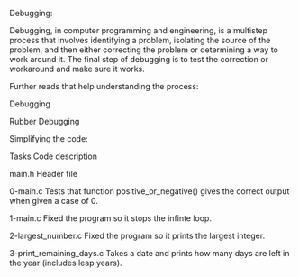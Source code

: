 Debugging:

Debugging, in computer programming and engineering, is a multistep process that involves identifying a problem, isolating the source of the problem, and then either correcting the problem or determining a way to work around it. The final step of debugging is to test the correction or workaround and make sure it works.

Further reads that help understanding the process:

Debugging

Rubber 
Debugging

Simplifying the code:

Tasks	Code description

main.h	Header file

0-main.c	Tests that function positive_or_negative() gives the correct output when given a case of 0.

1-main.c	Fixed the program so it stops the infinte loop.

2-largest_number.c	Fixed the program so it prints the largest integer.

3-print_remaining_days.c	Takes a date and prints how many days are left in the year (includes leap years).


